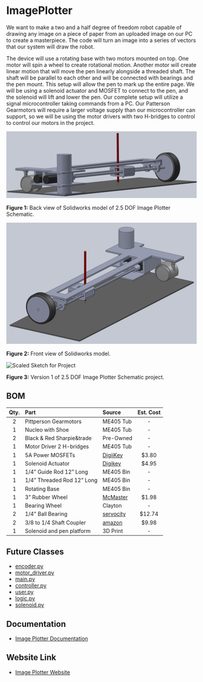 # ImagePlotter
We want to make a two and a half degree of freedom robot capable of drawing any image on a piece of paper from an uploaded image on our PC to create a masterpiece. The code will turn an image into a series of vectors that our system will draw the robot.

The device will use a rotating base with two motors mounted on top. One motor will spin a wheel to create rotational motion. Another motor will create linear motion that will move the pen linearly alongside a threaded shaft. The shaft will be parallel to each other and will be connected with bearings and the pen mount. This setup will allow the pen to mark up the entire page. We will be using a solenoid actuator and MOSFET to connect to the pen, and the solenoid will lift and lower the pen. Our complete setup will utilize a signal microcontroller taking commands from a PC. Our Patterson Gearmotors will require a larger voltage supply than our microcontroller can support, so we will be using the motor drivers with two H-bridges to control to control our motors in the project. 

![Solidworks Model](Images/SideView.png)

__Figure 1:__ Back view of Solidworks model of 2.5 DOF Image Plotter Schematic.


![Solidworks Model](Images/OtherSideView.png)

__Figure 2:__ Front view of Solidworks model.


![Scaled Sketch for Project](https://user-images.githubusercontent.com/97563760/154212086-1d5e8bd8-d7ae-4cbe-9947-79c46431a7ba.png)

__Figure 3:__ Version 1 of 2.5 DOF Image Plotter Schematic project.

## BOM 
| Qty. | Part                  | Source                | Est. Cost | 
|:----:|:----------------------|:----------------------|:---------:|
|  2   | Pittperson Gearmotors     | ME405 Tub             |     -     |
|  1   | Nucleo with Shoe          | ME405 Tub             |     -     |
|  2   | Black & Red Sharpie&trade | Pre-Owned     |   -   |
|  1   | Motor Driver 2 H-bridges| ME405 Tub | - |
|  1   | 5A Power MOSFETs          | [DigiiKey](https://www.digikey.com/en/products/detail/stmicroelectronics/STN3NF06L/654517?s=N4IgjCBcoLQBxVAYygMwIYBsDOBTANCAPZQDaIALAJwDsIAugL6OEBMZIAygCoByAzLwBiABgBsAGQaMgA)        |   $3.80   |
|  1   | Solenoid Actuator        | [Digikey](https://www.digikey.com/en/products/detail/sparkfun-electronics/ROB-11015/6163694) | $4.95 |
|  1   | 1/4” Guide Rod 12” Long | ME405 Bin | - |
|  1   | 1/4” Threaded Rod 12” Long       | ME405 Bin | - |
|  1   | Rotating Base       | ME405 Bin | - |
|  1   | 3” Rubber Wheel       | [McMaster](https://www.mcmaster.com/wheels/wheels-4/rubber-wheels-7/) | $1.98 |
|  1   | Bearing Wheel       | Clayton | - |
|  2   | 1/4" Ball Bearing       | [servocity](https://www.servocity.com/3-8-bore-bottom-tapped-pillow-block/) | $12.74 |
|  2   | 3/8 to 1/4 Shaft Coupler       | [amazon](https://www.amazon.com/Stainless-Steel-Screw-Shaft-Coupler/dp/B00KVNACWC) | $9.98 |
|  1   | Solenoid and pen platform | 3D Print |- |


## Future Classes

* [encoder.py](https://github.com/danrmunic/ImagePlotter/blob/main/src/encoder.py)
* [motor_driver.py](https://github.com/danrmunic/ImagePlotter/blob/main/src/motor_driver.py)
* [main.py](https://github.com/danrmunic/ImagePlotter/blob/main/src/main.py)
* [controller.py](https://github.com/danrmunic/ImagePlotter/blob/main/src/controller.py)
* [user.py](https://github.com/danrmunic/ImagePlotter/blob/main/src/user.py)
* [logic.py](https://github.com/danrmunic/ImagePlotter/blob/main/src/logic.py)
* [solenoid.py](https://github.com/danrmunic/ImagePlotter/blob/main/src/solenoid.py)

## Documentation

* [Image Plotter Documentation](https://github.com/danrmunic/ImagePlotter)

## Website Link

* [Image Plotter Website](https://danrmunic.github.io/ImagePlotter/index.html)
